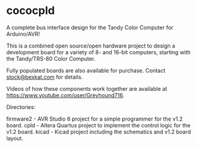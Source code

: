 cococpld
========

A complete bus interface design for the Tandy Color Computer for Arduino/AVR!

This is a combined open source/open hardware project to design a development board for a variety of 8- and 16-bit
computers, starting with the Tandy/TRS-80 Color Computer.

Fully populated boards are also available for purchase.  Contact stock@bexkat.com for details.

Videos of how these components work together are available at https://www.youtube.com/user/Greyhound716.

Directories:

firmware2 - AVR Studio 6 project for a simple programmer for the v1.2 board.
cpld - Altera Quartus project to implement the control logic for the v1.2 board.
kicad - Kicad project including the schematics and v1.2 board layout.


